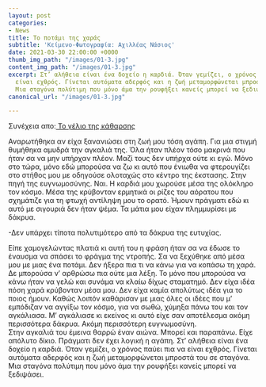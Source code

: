 ```yaml
---
layout: post
categories:
- News
title: Το ποτάμι της χαράς
subtitle: 'Κείμενο-Φωτογραφία: Αχιλλέας Νάσιος'
date: 2021-03-30 22:00:00 +0000
thumb_img_path: "/images/01-3.jpg"
content_img_path: "/images/01-3.jpg"
excerpt: Στ’ αλήθεια είναι ένα δοχείο η καρδιά. Όταν γεμίζει, ο χρόνος παύει πια να
  είναι εχθρός. Γίνεται αυτόματα αδερφός και η ζωή μεταμορφώνεται μπροστά του σε σταγόνα.
  Μια σταγόνα πολύτιμη που μόνο άμα την ρουφήξει κανείς μπορεί να ξεδιψάσει...
canonical_url: "/images/01-3.jpg"

---
```

Συνέχεια απο:<a href="https://hocusphotus.com/posts/anodus-53/" target="blank"> Το γέλιο της κάθαρσης</a>

Αναρωτήθηκα αν είχα ξανανιώσει στη ζωή μου τόση αγάπη. Για μια στιγμή θυμήθηκα αμυδρά την αγκαλιά της. Όλα ήταν πλέον τόσο μακρινά που ήταν σα να μην υπήρχαν πλέον. Μαζί τους δεν υπήρχα ούτε κι εγώ. Μόνο στο τώρα, μόνο εδώ μπορούσα να ζω κι αυτό που ένιωθα να φτερουγίζει στο στήθος μου με οδηγούσε ολοταχώς στο κέντρο της έκστασης. Στην πηγή της ευγνωμοσύνης. Ναι. Η καρδιά μου χωρούσε μέσα της ολόκληρο τον κόσμο. Μέσα της κρύβονταν ερμητικά οι ρίζες του αόρατου που σχημάτιζε για τη φτωχή αντίληψη μου το ορατό. Ήμουν πράγματι εδώ κι αυτό με σιγουριά δεν ήταν ψέμα. Τα μάτια μου είχαν πλημμυρίσει με δάκρυα.

\-Δεν υπάρχει τίποτα πολυτιμότερο από τα δάκρυα της ευτυχίας.

Είπε χαμογελώντας πλατιά κι αυτή του η φράση ήταν σα να έδωσε το έναυσμα να σπάσει το φράγμα της ντροπής. Σα να ξεχύθηκε από μέσα μου με μιας ένα ποτάμι. Δεν ήξερα πια τι να κάνω για να κοπάσω τη χαρά. Δε μπορούσα ν’ αρθρώσω πια ούτε μια λέξη. Το μόνο που μπορούσα να κάνω ήταν να γελώ και συνάμα να κλαίω δίχως σταματημό. Δεν είχα ιδέα πόση χαρά κρύβονταν μέσα μου. Δεν είχα καμία απολύτως ιδέα για το ποιος ήμουν. Καθώς λοιπόν καθάρισαν με μιας όλες οι ιδέες που μ’ εμπόδιζαν να αγγίξω τον κόσμο, για να σωθώ, χύμηξα πάνω του και τον αγκάλιασα. Μ’ αγκάλιασε κι εκείνος κι αυτό είχε σαν αποτέλεσμα ακόμη περισσότερα δάκρυα. Ακόμη περισσότερη ευγνωμοσύνη.  
Στην αγκαλιά του έμεινα θαρρώ έναν αιώνα. Μπορεί και παραπάνω. Είχε απόλυτο δίκιο. Πράγματι δεν έχει λογική η αγάπη. Στ’ αλήθεια είναι ένα δοχείο η καρδιά. Όταν γεμίζει, ο χρόνος παύει πια να είναι εχθρός. Γίνεται αυτόματα αδερφός και η ζωή μεταμορφώνεται μπροστά του σε σταγόνα. Μια σταγόνα πολύτιμη που μόνο άμα την ρουφήξει κανείς μπορεί να ξεδιψάσει.